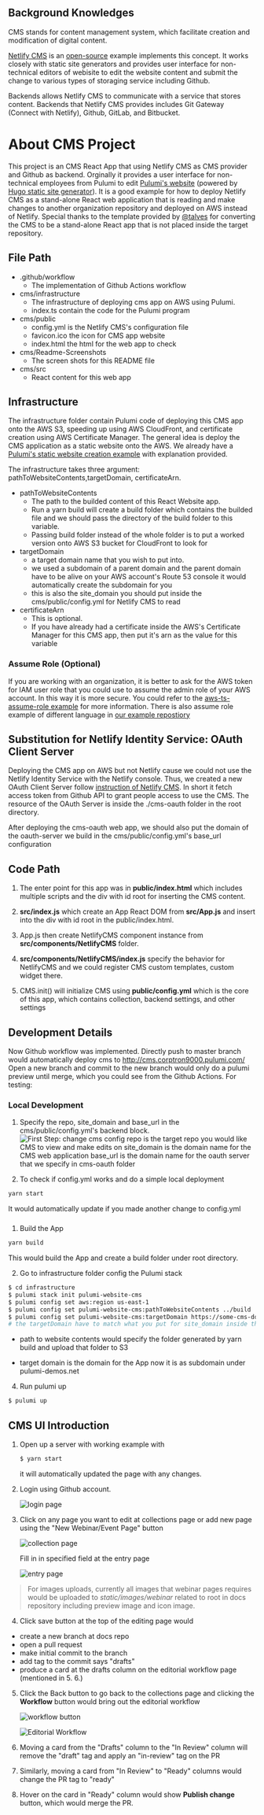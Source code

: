 
## Background Knowledges
CMS stands for content management system, which facilitate creation and modification of digital content.

[Netlify CMS](https://www.netlifycms.org/docs/intro/) is an [open-source](https://github.com/netlify/netlify-cms) example implements this concept.  It works closely with static site generators and provides user interface for non-technical editors of webisite to edit the website content and submit the change to various types of storaging service including Github.

Backends allows Netlify CMS to communicate with a service that stores content. Backends that Netlify CMS provides includes Git Gateway (Connect with Netlify), Github, GitLab, and Bitbucket.

# About CMS Project
This project is an CMS React App that using Netlify CMS as CMS provider and Github as backend. Orginally it provides a user interface for non-technical employees from Pulumi to edit [Pulumi's website](https://github.com/pulumi/docs) (powered by [Hugo static site generator](https://gohugo.io)). 
It is a good example for how to deploy Netlify CMS as a stand-alone React web application that is reading and make changes to another organization repository and deployed on AWS instead of Netlify.
Special thanks to the template provided by [@talves](https://github.com/ADARTA/netlify-cms-react-example
) for converting the CMS to be a stand-alone React app that is not placed inside the target repository.

## File Path

- .github/workflow
  - The implementation of Github Actions workflow
- cms/infrastructure
  - The infrastructure of deploying cms app on AWS using Pulumi.
  - index.ts contain the code for the Pulumi program
- cms/public
  - config.yml is the Netlify CMS's configuration file
  - favicon.ico the icon for CMS app website
  - index.html the html for the web app to check
- cms/Readme-Screenshots
  - The screen shots for this README file
- cms/src
  - React content for this web app

## Infrastructure

The infrastructure folder contain Pulumi code of deploying this CMS app onto the AWS S3, speeding up using AWS CloudFront, and certificate creation using AWS Certificate Manager. The general idea is deploy the CMS application as a static website onto the AWS. We already have a [Pulumi's static website creation example](https://github.com/pulumi/examples/tree/master/aws-ts-static-website) with explanation provided.

The infrastructure takes three argument: pathToWebsiteContents,targetDomain, certificateArn.
- pathToWebsiteContents
  - The path to the builded content of this React Website app.
  - Run a yarn build will create a build folder which contains the builded file and we should pass the directory of the build folder to this variable.
  - Passing build folder instead of the whole folder is to put a worked version onto AWS S3 bucket for CloudFront to look for
- targetDomain
  - a target domain name that you wish to put into.
  - we used a subdomain of a parent domain and the parent domain have to be alive on your AWS account's Route 53 console it would automatically create the subdomain for you
  - this is also the site_domain you should put inside the cms/public/config.yml for Netlify CMS to read
- certificateArn
  - This is optional.
  - If you have already had a certificate inside the AWS's Certificate Manager for this CMS app, then put it's arn as the value for this variable

### Assume Role (Optional)
If you are working with an organization, it is better to ask for the AWS token for IAM user role that you could use to assume the admin role of your AWS account. In this way it is more secure. You could refer to the [aws-ts-assume-role example](https://github.com/pulumi/examples/tree/master/aws-ts-assume-role) for more information. There is also assume role example of different language in [our example repostiory](https://github.com/pulumi/examples)

## Substitution for Netlify Identity Service: OAuth Client Server
Deploying the CMS app on AWS but not Netlify cause we could not use the Netlify Identity Service with the Netlify console. Thus, we created a new OAuth Client Server follow [instruction of Netlify CMS](https://www.netlifycms.org/docs/external-oauth-clients/). In short it fetch access token from Github API to grant people access to use the CMS. The resource of the OAuth Server is inside the ./cms-oauth folder in the root directory.

After deploying the cms-oauth web app, we should also put the domain of the oauth-server we build in the cms/public/config.yml's base_url configuration

## Code Path

1. The enter point for this app was in **public/index.html** which includes multiple scripts and the div with id root for inserting the CMS content.

1. **src/index.js** which create an App React DOM from **src/App.js** and insert into the div with id root in the public/index.html. 

1. App.js then create NetlifyCMS component instance from **src/components/NetlifyCMS** folder.

1. **src/components/NetlifyCMS/index.js** specify the behavior for NetlifyCMS and we could register CMS custom templates, custom widget there. 

1. CMS.init() will initialize CMS using **public/config.yml** which is the core of this app, which contains collection, backend settings, and other settings

## Development Details
Now Github workflow was implemented. Directly push to master branch would automatically deploy cms to http://cms.corptron9000.pulumi.com/
Open a new branch and commit to the new branch would only do a pulumi preview until merge, which you could see from the Github Actions. For testing:

### Local Development

1. Specify the repo, site_domain and base_url in the cms/public/config.yml's backend block.
![First Step: change cms config](Readme-Screenshots/cms-config-setings.jpg)
  repo is the target repo you would like CMS to view and make edits on
  site_domain is the domain name for the CMS web application
  base_url is the domain name for the oauth server that we specify in cms-oauth folder

1. To check if config.yml works and do a simple local deployment

```bash
yarn start
```
It would automatically update if you made another change to config.yml

### 
1. Build the App

```bash
yarn build
```
This would build the App and create a build folder under root directory. 

2. Go to infrastructure folder config the Pulumi stack

```bash
$ cd infrastructure
$ pulumi stack init pulumi-website-cms
$ pulumi config set aws:region us-east-1
$ pulumi config set pulumi-website-cms:pathToWebsiteContents ../build
$ pulumi config set pulumi-website-cms:targetDomain https://some-cms-domain.pulumi-demos.com
# the targetDomain have to match what you put for site_domain inside the config file ./cms/public/config.yml
```
- path to website contents would specify the folder generated by yarn build and upload that folder to S3

- target domain is the domain for the App now it is as subdomain under pulumi-demos.net

4. Run pulumi up
```bash
$ pulumi up
```

## CMS UI Introduction

1.  Open up a server with working example with

    ```bash
    $ yarn start
    ```
    it will automatically updated the page with any changes.

2.  Login using Github account.

    ![login page](Readme-Screenshots/login.jpg)

3.  Click on any page you want to edit at collections page or add new page using the "New Webinar/Event Page" button

    ![collection page](Readme-Screenshots/collection_page.jpg)

    Fill in in specified field at the entry page

    ![entry page](Readme-Screenshots/entery_page.jpg)

> For images uploads, currently all images that webinar pages requires would be uploaded to *static/images/webinar* related to root in docs repository including preview image and icon image.

4. Click save button at the top of the editing page would 
- create a new branch at docs repo
- open a pull request 
- make initial commit to the branch
- add tag to the commit says "drafts"
- produce a card at the drafts column on the editorial workflow page (mentioned in 5. 6.)

5. Click the Back button to go back to the collections page and clicking the **Workflow** button would bring out the editorial workflow

    ![workflow button](Readme-Screenshots/Workflow_button.jpg)

    ![Editorial Workflow](Readme-Screenshots/Editorial_Workflow.jpg)

6. Moving a card from the "Drafts" column to the "In Review" column will remove the "draft" tag and apply an "in-review" tag on the PR

7. Similarly, moving a card from "In Review" to "Ready" columns would change the PR tag to "ready"

8. Hover on the card in "Ready" column would show **Publish change** button, which would merge the PR.









